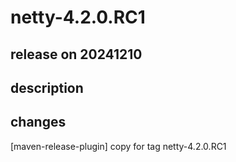 # netty-4.2.0.RC1

## release on 20241210

## description

## changes

[maven-release-plugin] copy for tag netty-4.2.0.RC1

